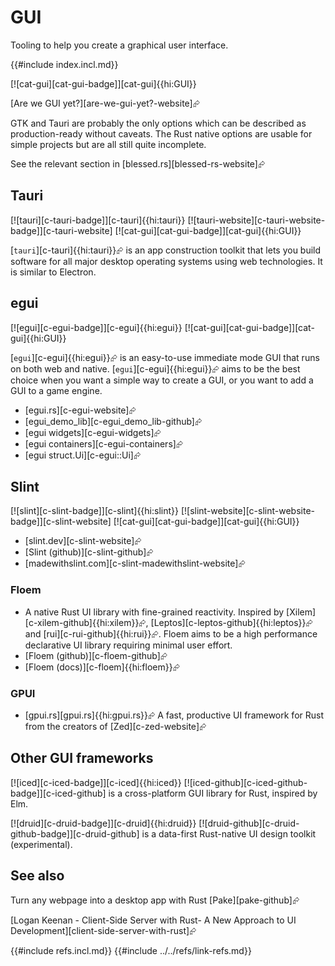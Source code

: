 # GUI

Tooling to help you create a graphical user interface.

{{#include index.incl.md}}

[![cat-gui][cat-gui-badge]][cat-gui]{{hi:GUI}}

[Are we GUI yet?][are-we-gui-yet?-website]⮳

GTK and Tauri are probably the only options which can be described as production-ready without caveats. The Rust native options are usable for simple projects but are all still quite incomplete.

See the relevant section in [blessed.rs][blessed-rs-website]⮳

## Tauri

[![tauri][c-tauri-badge]][c-tauri]{{hi:tauri}} [![tauri-website][c-tauri-website-badge]][c-tauri-website] [![cat-gui][cat-gui-badge]][cat-gui]{{hi:GUI}}

[`tauri`][c-tauri]{{hi:tauri}}⮳ is an app construction toolkit that lets you build software for all major desktop operating systems using web technologies. It is similar to Electron.

## egui

[![egui][c-egui-badge]][c-egui]{{hi:egui}}  [![cat-gui][cat-gui-badge]][cat-gui]{{hi:GUI}}

[`egui`][c-egui]{{hi:egui}}⮳ is an easy-to-use immediate mode GUI that runs on both web and native. [`egui`][c-egui]{{hi:egui}}⮳ aims to be the best choice when you want a simple way to create a GUI, or you want to add a GUI to a game engine.

- [egui.rs][c-egui-website]⮳
- [egui_demo_lib][c-egui_demo_lib-github]⮳
- [egui widgets][c-egui-widgets]⮳
- [egui containers][c-egui-containers]⮳
- [egui struct.Ui][c-egui::Ui]⮳

## Slint

[![slint][c-slint-badge]][c-slint]{{hi:slint}}  [![slint-website][c-slint-website-badge]][c-slint-website]  [![cat-gui][cat-gui-badge]][cat-gui]{{hi:GUI}}

- [slint.dev][c-slint-website]⮳
- [Slint (github)][c-slint-github]⮳
- [madewithslint.com][c-slint-madewithslint-website]⮳

### Floem

- A native Rust UI library with fine-grained reactivity. Inspired by [Xilem][c-xilem-github]{{hi:xilem}}⮳, [Leptos][c-leptos-github]{{hi:leptos}}⮳ and [rui][c-rui-github]{{hi:rui}}⮳. Floem aims to be a high performance declarative UI library requiring minimal user effort.
- [Floem (github)][c-floem-github]⮳
- [Floem (docs)][c-floem]{{hi:floem}}⮳

### GPUI

- [gpui.rs][gpui.rs]{{hi:gpui.rs}}⮳ A fast, productive UI framework for Rust from the creators of [Zed][c-zed-website]⮳

## Other GUI frameworks

[![iced][c-iced-badge]][c-iced]{{hi:iced}}  [![iced-github][c-iced-github-badge]][c-iced-github] is a cross-platform GUI library for Rust, inspired by Elm.

[![druid][c-druid-badge]][c-druid]{{hi:druid}}  [![druid-github][c-druid-github-badge]][c-druid-github] is a data-first Rust-native UI design toolkit (experimental).

## See also

Turn any webpage into a desktop app with Rust [Pake][pake-github]⮳

[Logan Keenan - Client-Side Server with Rust- A New Approach to UI Development][client-side-server-with-rust]⮳

{{#include refs.incl.md}}
{{#include ../../refs/link-refs.md}}

<div class="hidden">
</div>

